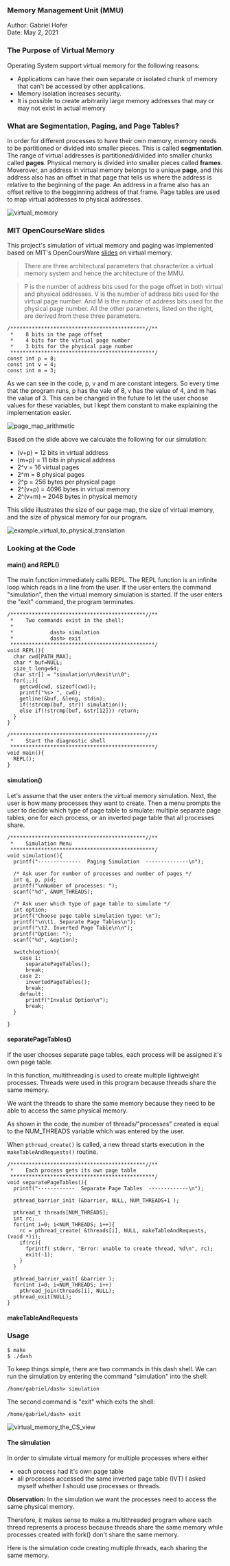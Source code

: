 ### Memory Management Unit (MMU)
Author: Gabriel Hofer  
Date: May 2, 2021  

### The Purpose of Virtual Memory 
Operating System support virtual memory for the following reasons: 
* Applications can have their own separate or isolated chunk of memory that can't be accessed by other applications.
* Memory isolation increases security.
* It is possible to create arbitrarily large memory addresses that may or may not exist in actual memory

### What are Segmentation, Paging, and Page Tables? 
In order for different processes to have their own memory, memory needs to be partitioned or divided into smaller pieces. This is called **segmentation**.
The range of virtual addresses is partitioned/divided into smaller chunks called **pages**.
Physical memory is divided into smaller pieces called **frames**.
Moverover, an address in virtual memory belongs to a unique **page**, and this address
also has an offset in that page that tells us where the address is relative to the beginning
of the page. An address in a frame also has an offset reltive to the begginning address of that frame. 
Page tables are used to map virtual addresses to physical addresses. 

![virtual\_memory](https://github.com/hofergabriel/MMU/blob/main/images/virtual_memory.png)

### MIT OpenCourseWare slides
This project's simulation of virtual memory and paging was implemented based
on MIT's OpenCoursWare [slides](https://ocw.mit.edu/courses/electrical-engineering-and-computer-science/6-004-computation-structures-spring-2017/c16/c16s1/) on virtual memory.

> There are three architectural parameters that characterize a virtual memory system and hence the architecture of the MMU.

> P is the number of address bits used for the page offset in both virtual and physical addresses. V is the number of address bits used for the virtual page number. And M is the number of address bits used for the physical page number. All the other parameters, listed on the right, are derived from these three parameters.

```
/********************************************//**
 *    8 bits in the page offset 
 *    4 bits for the virtual page number
 *    3 bits for the physical page number
 ***********************************************/
const int p = 8;
const int v = 4;
const int m = 3;
```
As we can see in the code, p, v and m are constant integers. So every time that the program runs, p has the vale of 8, v has the value of 4, and m has the value of 3. This can be changed in the future to let the user choose values for these variables, but I kept them constant to make explaining the implementation easier.

![page\_map\_arithmetic](https://github.com/hofergabriel/MMU/blob/main/images/page_map_arithmetic.png)

Based on the slide above we calculate the following for our simulation: 

* (v+p) = 12 bits in virtual address
* (m+p) = 11 bits in physical address
* 2^v = 16 virtual pages
* 2^m = 8 physical pages
* 2^p = 256 bytes per physical page
* 2^(v+p) = 4096 bytes in virtual memory
* 2^(v+m) = 2048 bytes in physical memory

This slide illustrates the size of our page map, the size of virtual memory, and the size of physical memory for our program.

![example\_virtual\_to\_physical\_translation](https://github.com/hofergabriel/MMU/blob/main/images/example_virtual_to_physical_translation.png)


### Looking at the Code

#### main() and REPL()
The main function immediately calls REPL. The REPL function is an infinite loop which reads in a line from the user. If the user enters the command "simulation", then the virtual memory simulation is started. If the user enters the "exit" command, the program terminates.

```
/********************************************//**
 *    Two commands exist in the shell: 
 * 
 *            dash> simulation
 *            dash> exit
 ***********************************************/
void REPL(){
  char cwd[PATH_MAX];
  char * buf=NULL;
  size_t leng=64;
  char str[] = "simulation\n\0exit\n\0";
  for(;;){
    getcwd(cwd, sizeof(cwd));  
    printf("%s> ", cwd);
    getline(&buf, &leng, stdin);
    if(!strcmp(buf, str)) simulation();
    else if(!strcmp(buf, &str[12])) return;
  }
}

/********************************************//**
 *    Start the diagnostic shell
 ***********************************************/
void main(){
  REPL();
}

```
#### simulation()
Let's assume that the user enters the virtual memory simulation. 
Next, the user is how many processes they want to create. Then a menu 
prompts the user to decide which type of page table to simulate: 
multiple separate page tables, one for each process, or an inverted page table
that all processes share. 

```
/********************************************//**
 *    Simulation Menu  
 ***********************************************/
void simulation(){
  printf("--------------  Paging Simulation  --------------\n");

  /* Ask user for number of processes and number of pages */
  int q, p, pid;
  printf("\nNumber of processes: ");
  scanf("%d", &NUM_THREADS);

  /* Ask user which type of page table to simulate */
  int option;
  printf("Choose page table simulation type: \n");
  printf("\n\t1. Separate Page Tables\n");
  printf("\t2. Inverted Page Table\n\n");
  printf("Option: ");
  scanf("%d", &option);

  switch(option){
    case 1: 
      separatePageTables();      
      break;
    case 2: 
      invertedPageTables();
      break;
    default:
      printf("Invalid Option\n");
      break;
  }

}

```

#### separatePageTables()
If the user chooses separate page tables, each process will be assigned it's own page table. 

In this function, multithreading is used to create multiple lightweight processes. Threads were used in this program because threads share the same memory. 

We want the threads to share the same memory because they need to be able to access the same physical memory. 

As shown in the code, the number of threads/"processes" created is equal to the NUM\_THREADS variable which was entered by the user.

When `pthread_create()` is called, a new thread starts execution in the `makeTableAndRequests()` routine.

```
/********************************************//**
 *    Each process gets its own page table
 ***********************************************/
void separatePageTables(){
  printf("------------  Separate Page Tables  -------------\n");

  pthread_barrier_init (&barrier, NULL, NUM_THREADS+1 );

  pthread_t threads[NUM_THREADS];
  int rc;
  for(int i=0; i<NUM_THREADS; i++){
    rc = pthread_create( &threads[i], NULL, makeTableAndRequests, (void *)i);
    if(rc){
      fprintf( stderr, "Error: unable to create thread, %d\n", rc);
      exit(-1);
    }
  }

  pthread_barrier_wait( &barrier );
  for(int i=0; i<NUM_THREADS; i++)
    pthread_join(threads[i], NULL);
  pthread_exit(NULL);
}

```

#### makeTableAndRequests





### Usage

```
$ make
$ ./dash
```

To keep things simple, there are two commands in this dash shell. We can run the simulation by entering the command "simulation" into the shell: 
```
/home/gabriel/dash> simulation
```
The second command is "exit" which exits the shell: 
```
/home/gabriel/dash> exit
```


![virtual\_memory\_the\_CS\_view](https://github.com/hofergabriel/MMU/blob/main/images/virtual_memory_the_CS_view.png)


#### The simulation

In order to simulate virtual memory for multiple processes where either 
* each process had it's own page table
* all processes accessed the same inverted page table (IVT)
I asked myself whether I should use processes or threads. 

**Observation:** In the simulation we want the processes need to access the same physical memory.

Therefore, it makes sense to make a multithreaded program where each thread represents a process
because threads share the same memory while processes created with fork() don't share the same
memory.

Here is the simulation code creating multiple threads, each sharing the same memory. 












